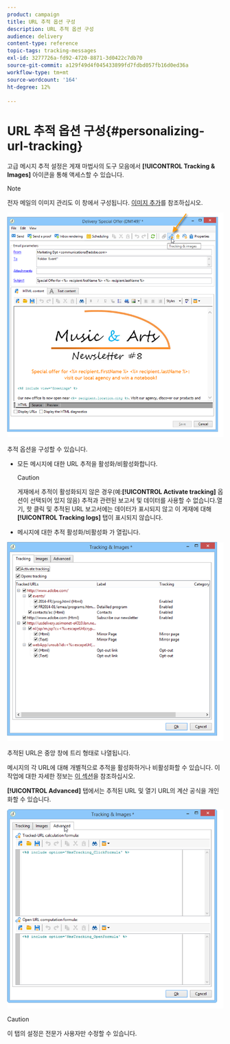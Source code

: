 ```yaml
---
product: campaign
title: URL 추적 옵션 구성
description: URL 추적 옵션 구성
audience: delivery
content-type: reference
topic-tags: tracking-messages
exl-id: 3277726a-fd92-4720-8871-3d0422c7db70
source-git-commit: a129f49d4f045433899fd7fdbd057fb16d0ed36a
workflow-type: tm+mt
source-wordcount: '164'
ht-degree: 12%

---
```


# URL 추적 옵션 구성{#personalizing-url-tracking}

고급 메시지 추적 설정은 게재 마법사의 도구 모음에서 **[!UICONTROL Tracking & Images]** 아이콘을 통해 액세스할 수 있습니다.

>[!NOTE]
>
>전자 메일의 이미지 관리도 이 창에서 구성됩니다. [이미지 추가](defining-the-email-content.md#adding-images)를 참조하십시오.

![](assets/s_ncs_user_email_del_tracking_ico.png)

추적 옵션을 구성할 수 있습니다.

* 모든 메시지에 대한 URL 추적을 활성화/비활성화합니다.

   >[!CAUTION]
   >
   >게재에서 추적이 활성화되지 않은 경우(예:**[!UICONTROL Activate tracking]** 옵션이 선택되어 있지 않음) 추적과 관련된 보고서 및 데이터를 사용할 수 없습니다.열기, 핫 클릭 및 추적된 URL 보고서에는 데이터가 표시되지 않고 이 게재에 대해 **[!UICONTROL Tracking logs]** 탭이 표시되지 않습니다.

* 메시지에 대한 추적 활성화/비활성화 가 열립니다.

![](assets/s_ncs_user_email_del_tracking_param.png)

추적된 URL은 중앙 창에 트리 형태로 나열됩니다.

메시지의 각 URL에 대해 개별적으로 추적을 활성화하거나 비활성화할 수 있습니다. 이 작업에 대한 자세한 정보는 [이 섹션](how-to-configure-tracked-links.md)을 참조하십시오.

**[!UICONTROL Advanced]** 탭에서는 추적된 URL 및 열기 URL의 계산 공식을 개인화할 수 있습니다.

![](assets/s_ncs_user_email_del_tracking_param_adv.png)

>[!CAUTION]
>
>이 탭의 설정은 전문가 사용자만 수정할 수 있습니다.
